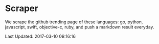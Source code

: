 # Scraper

We scrape the github trending page of these languages: go, python, javascript, swift, objective-c, ruby, and push a markdown result everyday.

Last Updated: 2017-03-10 09:16:16